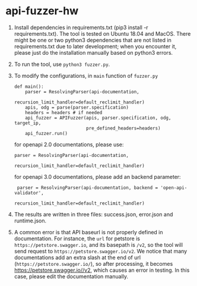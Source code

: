 # api-fuzzer-hw

1. Install dependencies in requirements.txt (pip3 install -r requirements.txt). The tool is tested on Ubuntu 18.04 and MacOS. There might be one or two python3 dependencies that are not listed in requirements.txt due to later development; when you encounter it, please just do the installation manually based on python3 errors.

2. To run the tool, use `python3 fuzzer.py`. 

3. To modify the configurations, in `main` function of `fuzzer.py`

   ```
   def main():
       parser = ResolvingParser(api-documentation, 
                                recursion_limit_handler=default_reclimit_handler)
       apis, odg = parse(parser.specification)
       headers = headers # if needed
       api_fuzzer = APIFuzzer(apis, parser.specification, odg, target_ip,
                              pre_defined_headers=headers)
       api_fuzzer.run()
   ```

   for openapi 2.0 documentations, please use: 
	```
    parser = ResolvingParser(api-documentation, 
                             recursion_limit_handler=default_reclimit_handler)
	```
	
	for openapi 3.0 documentations, please add an backend parameter:
	
	```
	 parser = ResolvingParser(api-documentation, backend = 'open-api-validator',
	                          recursion_limit_handler=default_reclimit_handler)
	```

4. The results are written in three files: success.json, error.json and runtime.json.
5. A common error is that API baseurl is not properly defined in documentation. For instance, the `url` for petstore is `https://petstore.swagger.io`, and its basepath is `/v2`, so the tool will send request to `https://petstore.swagger.io/v2`. We notice that many documentations add an extra slash at the end of url (`https://petstore.swagger.io/`), so after processing, it becomes https://petstore.swagger.io//v2, which causes an error in testing.  In this case, please edit the documentation manually. 
